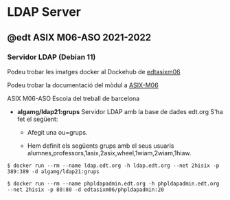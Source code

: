 # LDAP Server
## @edt ASIX M06-ASO 2021-2022
### Servidor LDAP (Debian 11)

Podeu trobar les imatges docker al Dockehub de [edtasixm06](https://hub.docker.com/u/edtasixm06/)

Podeu trobar la documentació del mòdul a [ASIX-M06](https://sites.google.com/site/asixm06edt/)

ASIX M06-ASO Escola del treball de barcelona


 * **algamg/ldap21:grups** Servidor LDAP amb la base de dades edt.org
   S'ha fet el següent:

   * Afegit una ou=grups.

   * Hem definit els següents grups amb el seus usuaris alumnes,professors,1asix,2asix,wheel,1wiam,2wiam,1hiaw.



```
$ docker run --rm --name ldap.edt.org -h ldap.edt.org --net 2hisix -p 389:389 -d algamg/ldap21:grups

$ docker run --rm --name phpldapadmin.edt.org -h phpldapadmin.edt.org --net 2hisix -p 80:80 -d edtasixm06/phpldapadmin:20
```
